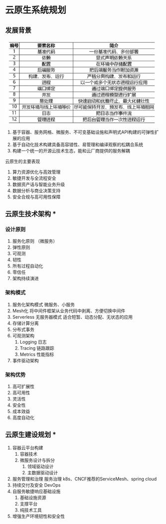 # 云原生系统规划

## 发展背景
![img.png](img/云原生概念.png)

1. 基于容器、服务网格、微服务、不可变基础设施和声明式API构建的可弹性扩展的应用
2. 基于自动化技术构建具备高容错性、易管理和编译观察的松耦合系统
3. 构建一个统一的开源云技术生态，能和云厂商提供的服务解耦

云原生的主要表现
1. 算力资源优化与高效管理
2. 敏捷开发与全流程安全
3. 数据资产话与智能业务升级
4. 数据分析与商业决策支持
5. 安全合规与高可用性保障

## 云原生技术架构 *

### 设计原则

1. 服务化原则 （微服务）
2. 弹性原则
3. 可观测
4. 韧性
5. 所有过程自动化
6. 零信任
7. 架构持续演进

### 架构模式

1. 服务化架构模式 微服务、小服务
2. Mesh化 将中间件框架从业务代码中剥离、方便切换中间件
3. Serverless 无服务器模式 适合短暂、动态分配、无状态的应用
4. 存储计算分离
5. 分布式事务
6. 可观测架构
   1. Logging 日志
   2. Tracing 链路跟踪
   3. Metrics 性能指标
7. 事件驱动架构

### 架构优势
1. 高可扩展性
2. 高可用性
3. 灵活性
4. 安全性
5. 成本效益
6. 高度自动化

## 云原生建设规划 *

1. 容器云平台构建
   1. 容器技术
   2. 微服务设计与拆分 
      1. 领域驱动设计
      2. 主数据驱动设计
2. 服务管理和治理 服务治理 k8s、CNCF推荐的ServiceMesh、spring cloud
3. 持续交付及安全 DevOps
4. 自服务敏捷响应基础设施 
   1. 基础设施资源
   2. 支撑平台
   3. 纯技术工具
5. 增强生产环境韧性和安全性


